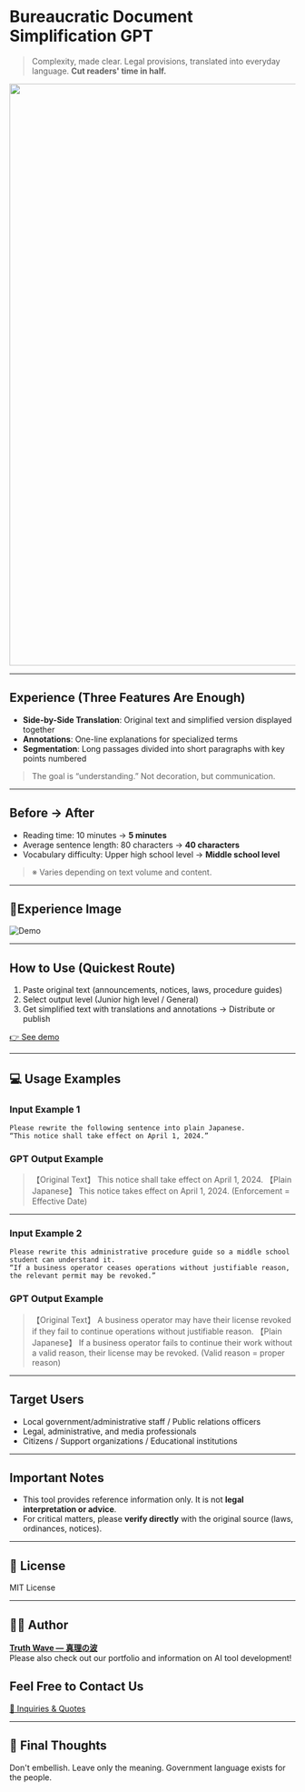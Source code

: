 # Bureaucratic Document Simplification GPT

> Complexity, made clear.
> Legal provisions, translated into everyday language.
> **Cut readers' time in half.**

<p align="center">
<img width="1536" height="1024" alt="官僚文書 平易化GPT" src="https://github.com/user-attachments/assets/6a3d57e6-0827-4566-8936-573f824e2168" />
</p>

---

## Experience (Three Features Are Enough)

- **Side-by-Side Translation**: Original text and simplified version displayed together
- **Annotations**: One-line explanations for specialized terms
- **Segmentation**: Long passages divided into short paragraphs with key points numbered
> The goal is “understanding.” Not decoration, but communication.

---

## Before → After

- Reading time: 10 minutes → **5 minutes**
- Average sentence length: 80 characters → **40 characters**
- Vocabulary difficulty: Upper high school level → **Middle school level**
> ※ Varies depending on text volume and content.

---

## 📸Experience Image

![Demo]()

---


## How to Use (Quickest Route)

1. Paste original text (announcements, notices, laws, procedure guides)<br>
2. Select output level (Junior high level / General)<br>
3. Get simplified text with translations and annotations → Distribute or publish

[👉 See demo](https://chatgpt.com/g/g-6871b3ade8ec81919758c30bbbbec053-guan-gong-ting-wen-shu-wakariyasuiri-ben-yu-bian-huan-gpt)

---

## 💻 Usage Examples

### Input Example 1

```
Please rewrite the following sentence into plain Japanese.
“This notice shall take effect on April 1, 2024.”
```

### GPT Output Example

> 【Original Text】
> This notice shall take effect on April 1, 2024.
> 【Plain Japanese】
> This notice takes effect on April 1, 2024. (Enforcement = Effective Date)

---

### Input Example 2

```
Please rewrite this administrative procedure guide so a middle school student can understand it.
“If a business operator ceases operations without justifiable reason, the relevant permit may be revoked.”
```

### GPT Output Example

> 【Original Text】
> A business operator may have their license revoked if they fail to continue operations without justifiable reason.
> 【Plain Japanese】
> If a business operator fails to continue their work without a valid reason, their license may be revoked. (Valid reason = proper reason)

---

## Target Users

- Local government/administrative staff / Public relations officers
- Legal, administrative, and media professionals
- Citizens / Support organizations / Educational institutions

---

## Important Notes

- This tool provides reference information only. It is not **legal interpretation or advice**.
- For critical matters, please **verify directly** with the original source (laws, ordinances, notices).

---

## 📄 License

MIT License

---

## 🧑‍💻 Author

**[Truth Wave ― 真理の波](https://github.com/truthwave)**  
Please also check out our portfolio and information on AI tool development!

## Feel Free to Contact Us
[📩 Inquiries & Quotes](mailto:realmadrid71214591@gmail.com)

---

## 🏁 Final Thoughts
Don't embellish. Leave only the meaning.
Government language exists for the people.
